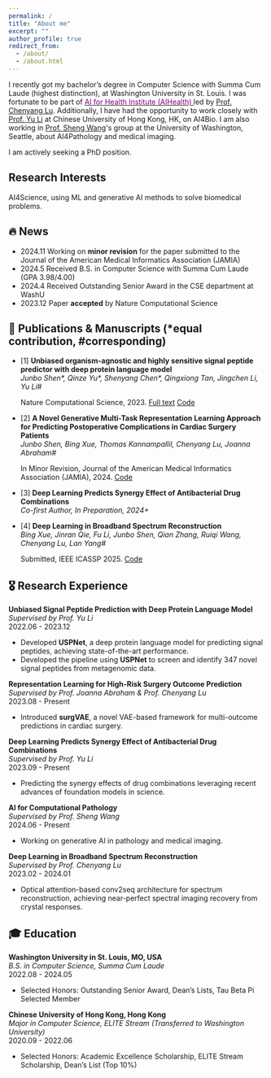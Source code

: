 ```yaml
---
permalink: /
title: "About me"
excerpt: ""
author_profile: true
redirect_from: 
  - /about/
  - /about.html
---
```


I recently got my bachelor’s degree in Computer Science with Summa Cum Laude (highest distinction), at Washington University in St. Louis. I was fortunate to be part of [<span style="color:purple;">AI for Health Institute (AIHealth) </span>](https://aihealth.wustl.edu/leadership/) led by [Prof. Chenyang Lu](https://www.cse.wustl.edu/~lu/). Additionally, I have had the opportunity to work closely with [Prof. Yu Li](https://liyu95.com/) at Chinese University of Hong Kong, HK, on AI4Bio. I am also working in [Prof. Sheng Wang](https://homes.cs.washington.edu/~swang/)'s group at the University of Washington, Seattle, about AI4Pathology and medical imaging.

I am actively seeking a PhD position.

Research Interests
------
AI4Science, using ML and generative AI methods to solve biomedical problems.

<!--
AI for Science (developing machine learning methods to resolve computational problems in biology), AI for Healthcare (EHR-based patient modeling and prediction, etc.)
I am working on AI for Healthcare and Medicine, focusing on EHR-based patient modeling and prediction, supervised by [Prof. Chenyang Lu](https://www.cse.wustl.edu/~lu/) at Washington University in St. Louis.

I am working on AI for Science, developing machine learning methods to resolve computational problems in biology, supervised by [Prof. Yu Li](https://liyu95.com/) at The Chinese University of Hong Kong.-->
## 🔥 News
- 2024.11 Working on **minor revision** for the paper submitted to the Journal of the American Medical Informatics Association (JAMIA)
- 2024.5 Received B.S. in Computer Science with Summa Cum Laude (GPA 3.98/4.00)
- 2024.4 Received Outstanding Senior Award in the CSE department at WashU
- 2023.12 Paper **accepted** by Nature Computational Science

## 📝 Publications & Manuscripts (*equal contribution, #corresponding)

- [1] **Unbiased organism-agnostic and highly sensitive signal peptide predictor with deep protein language model**  
  *Junbo Shen\*, Qinze Yu\*, Shenyang Chen\*, Qingxiong Tan, Jingchen Li, Yu Li\#*

  Nature Computational Science, 2023. [Full text](https://rdcu.be/dtupB) [Code](https://github.com/ml4bio/USPNet)
  
- [2] **A Novel Generative Multi-Task Representation Learning Approach for Predicting Postoperative Complications in Cardiac Surgery Patients**  
  *Junbo Shen, Bing Xue, Thomas Kannampallil, Chenyang Lu, Joanna Abraham\#*

  In Minor Revision, Journal of the American Medical Informatics Association (JAMIA), 2024. [Code](https://github.com/ai4biomedicine/surgVAE)
  
- [3] **Deep Learning Predicts Synergy Effect of Antibacterial Drug Combinations**  
  *Co-first Author, In Preparation, 2024+* 
  
- [4] **Deep Learning in Broadband Spectrum Reconstruction**  
  *Bing Xue, Jinran Qie, Fu Li, Junbo Shen, Qian Zhang, Ruiqi Wang, Chenyang Lu, Lan Yang\#*

  Submitted, IEEE ICASSP 2025. [Code](https://github.com/JunboShen/spectrum_reconstruction_with_noise)

## 🎖 Research Experience

**Unbiased Signal Peptide Prediction with Deep Protein Language Model**  
*Supervised by Prof. Yu Li*  
2022.06 - 2023.12  
- Developed **USPNet**, a deep protein language model for predicting signal peptides, achieving state-of-the-art performance.
- Developed the pipeline using **USPNet** to screen and identify 347 novel signal peptides from metagenomic data.

**Representation Learning for High-Risk Surgery Outcome Prediction**  
*Supervised by Prof. Joanna Abraham & Prof. Chenyang Lu*  
2023.08 - Present  
- Introduced **surgVAE**, a novel VAE-based framework for multi-outcome predictions in cardiac surgery.

**Deep Learning Predicts Synergy Effect of Antibacterial Drug Combinations**  
*Supervised by Prof. Yu Li*  
2023.09 - Present  
- Predicting the synergy effects of drug combinations leveraging recent advances of foundation models in science.

**AI for Computational Pathology**  
*Supervised by Prof. Sheng Wang*  
2024.06 - Present  
- Working on generative AI in pathology and medical imaging.

**Deep Learning in Broadband Spectrum Reconstruction**  
*Supervised by Prof. Chenyang Lu*  
2023.02 - 2024.01  
- Optical attention-based conv2seq architecture for spectrum reconstruction, achieving near-perfect spectral imaging recovery from crystal responses. 
  
## 🎓 Education

**Washington University in St. Louis, MO, USA**  
*B.S. in Computer Science, Summa Cum Laude*  
2022.08 - 2024.05  
- Selected Honors: Outstanding Senior Award, Dean’s Lists, Tau Beta Pi Selected Member  

**Chinese University of Hong Kong, Hong Kong**  
*Major in Computer Science, ELITE Stream (Transferred to Washington University)*  
2020.09 - 2022.06  
- Selected Honors: Academic Excellence Scholarship, ELITE Stream Scholarship, Dean’s List (Top 10%)  



